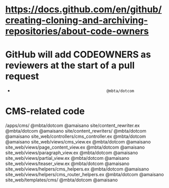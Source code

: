 # https://docs.github.com/en/github/creating-cloning-and-archiving-repositories/about-code-owners
# GitHub will add CODEOWNERS as reviewers at the start of a pull request

*                                              @mbta/dotcom

# CMS-related code
/apps/cms/                                     @mbta/dotcom @amaisano
site/content_rewriter.ex                       @mbta/dotcom @amaisano
site/content_rewriters/                        @mbta/dotcom @amaisano
site_web/controllers/cms_controller.ex         @mbta/dotcom @amaisano
site_web/views/cms_view.ex                     @mbta/dotcom @amaisano
site_web/views/page_content_view.ex            @mbta/dotcom @amaisano
site_web/views/paragraph_view.ex               @mbta/dotcom @amaisano
site_web/views/partial_view.ex                 @mbta/dotcom @amaisano
site_web/views/teaser_view.ex                  @mbta/dotcom @amaisano
site_web/views/helpers/cms_helpers.ex          @mbta/dotcom @amaisano
site_web/views/helpers/cms_router_helpers.ex   @mbta/dotcom @amaisano
site_web/templates/cms/                        @mbta/dotcom @amaisano